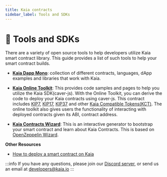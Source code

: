 ```yaml
---
title: Kaia contracts
sidebar_label: Tools and SDKs
---
```


# 💼 Tools and SDKs <a id="tools-and-sdks"></a>

There are a variety of open source tools to help developers utilize Kaia smart contract library. This guide provides a list of such tools to help your smart contract builds.

* **[Kaia Dapp Mono](https://github.com/klaytn/klaytn-dapp-toolkit)**: collection of different contracts, languages, dApp examples and  libraries that work with Kaia.

* **[Kaia Online Toolkit](https://toolkit.klaytn.foundation/)**: This provides code samples and pages to help you utilize the Kaia SDK(caver-js). With the Online Toolkit, you can derive the code to deploy your Kaia contracts using caver-js. This contract includes [KIP7](https://toolkit.klaytn.foundation/kct/KIP7Deploy), [KIP17](https://toolkit.klaytn.foundation/kct/KIP17Deploy),  [KIP37](https://toolkit.klaytn.foundation/kct/KIP37Deploy) and other [Kaia Compatible Tokens(KCT)](https://toolkit.klaytn.foundation/kct/KCTDetection). The online toolkit also gives users the functionality of interacting with deployed contracts given its ABI, contract address.

* **[Kaia Contracts Wizard](https://wizard.klaytn.foundation/)**: This is an interactive generator to bootstrap your smart contract and learn about Kaia Contracts. This is based on [OpenZeppelin Wizard](https://wizard.openzeppelin.com/).

**Other Resources**
* [How to deploy a smart contract on Kaia](https://medium.com/klaytn/how-to-deploy-a-smart-contract-on-klaytn-945e3306760f)


:::info
If you have any questions, please join our [Discord server](https://discord.gg/kaiachain), or send us an email at developers@kaia.io
:::
